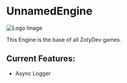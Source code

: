 # UnnamedEngine
![Logo Image](https://media.discordapp.net/attachments/738221861057593386/796198967238066216/icon.png?width=566&height=634)

This Engine is the base of all ZotyDev games.

## Current Features:
- Async Logger
